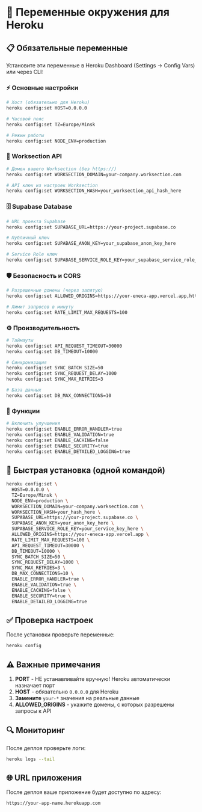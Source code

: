 # 🚀 Переменные окружения для Heroku

## 📋 Обязательные переменные

Установите эти переменные в Heroku Dashboard (Settings → Config Vars) или через CLI:

### ⚡ Основные настройки

```bash
# Хост (обязательно для Heroku)
heroku config:set HOST=0.0.0.0

# Часовой пояс
heroku config:set TZ=Europe/Minsk

# Режим работы
heroku config:set NODE_ENV=production
```

### 🔗 Worksection API

```bash
# Домен вашего Worksection (без https://)
heroku config:set WORKSECTION_DOMAIN=your-company.worksection.com

# API ключ из настроек Worksection
heroku config:set WORKSECTION_HASH=your_worksection_api_hash_here
```

### 🗄️ Supabase Database

```bash
# URL проекта Supabase
heroku config:set SUPABASE_URL=https://your-project.supabase.co

# Публичный ключ
heroku config:set SUPABASE_ANON_KEY=your_supabase_anon_key_here

# Service Role ключ
heroku config:set SUPABASE_SERVICE_ROLE_KEY=your_supabase_service_role_key_here
```

### 🛡️ Безопасность и CORS

```bash
# Разрешенные домены (через запятую)
heroku config:set ALLOWED_ORIGINS=https://your-eneca-app.vercel.app,https://your-domain.com

# Лимит запросов в минуту
heroku config:set RATE_LIMIT_MAX_REQUESTS=100
```

### ⚙️ Производительность

```bash
# Таймауты
heroku config:set API_REQUEST_TIMEOUT=30000
heroku config:set DB_TIMEOUT=10000

# Синхронизация
heroku config:set SYNC_BATCH_SIZE=50
heroku config:set SYNC_REQUEST_DELAY=1000
heroku config:set SYNC_MAX_RETRIES=3

# База данных
heroku config:set DB_MAX_CONNECTIONS=10
```

### 🔧 Функции

```bash
# Включить улучшения
heroku config:set ENABLE_ERROR_HANDLER=true
heroku config:set ENABLE_VALIDATION=true
heroku config:set ENABLE_CACHING=false
heroku config:set ENABLE_SECURITY=true
heroku config:set ENABLE_DETAILED_LOGGING=true
```

## 🎯 Быстрая установка (одной командой)

```bash
heroku config:set \
  HOST=0.0.0.0 \
  TZ=Europe/Minsk \
  NODE_ENV=production \
  WORKSECTION_DOMAIN=your-company.worksection.com \
  WORKSECTION_HASH=your_hash_here \
  SUPABASE_URL=https://your-project.supabase.co \
  SUPABASE_ANON_KEY=your_anon_key_here \
  SUPABASE_SERVICE_ROLE_KEY=your_service_key_here \
  ALLOWED_ORIGINS=https://your-eneca-app.vercel.app \
  RATE_LIMIT_MAX_REQUESTS=100 \
  API_REQUEST_TIMEOUT=30000 \
  DB_TIMEOUT=10000 \
  SYNC_BATCH_SIZE=50 \
  SYNC_REQUEST_DELAY=1000 \
  SYNC_MAX_RETRIES=3 \
  DB_MAX_CONNECTIONS=10 \
  ENABLE_ERROR_HANDLER=true \
  ENABLE_VALIDATION=true \
  ENABLE_CACHING=false \
  ENABLE_SECURITY=true \
  ENABLE_DETAILED_LOGGING=true
```

## ✅ Проверка настроек

После установки проверьте переменные:

```bash
heroku config
```

## ⚠️ Важные примечания

1. **PORT** - НЕ устанавливайте вручную! Heroku автоматически назначает порт
2. **HOST** - обязательно `0.0.0.0` для Heroku
3. **Замените** `your-*` значения на реальные данные
4. **ALLOWED_ORIGINS** - укажите домены, с которых разрешены запросы к API

## 🔍 Мониторинг

После деплоя проверьте логи:

```bash
heroku logs --tail
```

## 🌐 URL приложения

После деплоя ваше приложение будет доступно по адресу:
```
https://your-app-name.herokuapp.com
``` 
